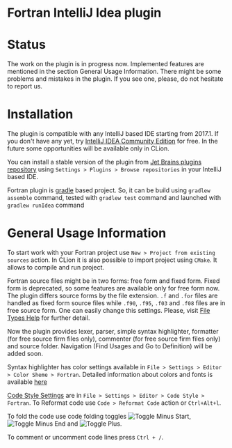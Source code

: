 # Fortran IntelliJ Idea plugin

Status
======

The work on the plugin is in progress now. Implemented features are mentioned in the section General Usage Information. 
There might be some problems and mistakes in the plugin. If you see one, please, do not hesitate to report us.

Installation
============

The plugin is compatible with any IntelliJ based IDE starting from 2017.1. 
If you don't have any yet, try [IntelliJ IDEA Community Edition](https://www.jetbrains.com/idea/) for free. 
In the future some opportunities will be available only in CLion.
  
You can install a stable version of the plugin from 
[Jet Brains plugins repository](https://plugins.jetbrains.com/plugin/9699-fortran) 
using `Settings > Plugins > Browse repositories` in your IntelliJ based IDE.


Fortran plugin is [gradle](https://gradle.org/) based project. So, it can be build using `gradlew assemble` command, 
tested with `gradlew test` command and launched with `gradlew runIdea` command 

General Usage Information
=========================

To start work with your Fortran project use `New > Project from existing sources` action. 
In CLion it is also possible to import project using `CMake`. It allows to compile and run project.

Fortran source files might be in two forms: free form and fixed form. 
Fixed form is deprecated, so some features are available only for free form now.
The plugin differs source forms by the file extension. 
`.f` and `.for` files are handled as fixed form source files 
while `.f90`, `.f95`, `.f03` and `.f08` files are in free source form.
One can easily change this settings. Please, visit 
[File Types Help](https://www.jetbrains.com/help/idea/file-types.html) for further detail.

Now the plugin provides lexer, parser, simple syntax highlighter, formatter (for free source firm files only), 
commenter (for free source firm files only) and source folder. Navigation (Find Usages and Go to Definition) 
will be added soon. 

Syntax highlighter has color settings available in 
`File > Settings > Editor > Color Sheme > Fortran`. Detailed information about colors and fonts is available 
[here](https://www.jetbrains.com/help/idea/configuring-colors-and-fonts.html)

[Code Style Settings](https://www.jetbrains.com/help/idea/configuring-code-style.html) 
are in `File > Settings > Editor > Code Style > Fortran`. To Reformat code use
`Code > Reformat Code` action or `Ctrl+Alt+l`.

To fold the code use code folding toggles ![Toggle Minus Start](https://www.jetbrains.com/help/img/idea/2017.2/foldingMinusStart.png),
![Toggle Minus End](https://www.jetbrains.com/help/img/idea/2017.2/foldingMinusEnd.png) and
![Toggle Plus](https://www.jetbrains.com/help/img/idea/2017.2/foldingPlus.gif).

To comment or uncomment code lines press `Ctrl + /`.

